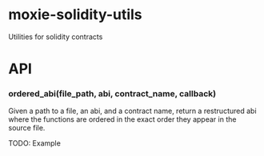 # moxie-solidity-utils
Utilities for solidity contracts

# API

### ordered_abi(file_path, abi, contract_name, callback)

Given a path to a file, an abi, and a contract name, return a restructured abi where the functions are ordered in the exact order they appear in the source file.

TODO: Example

###
